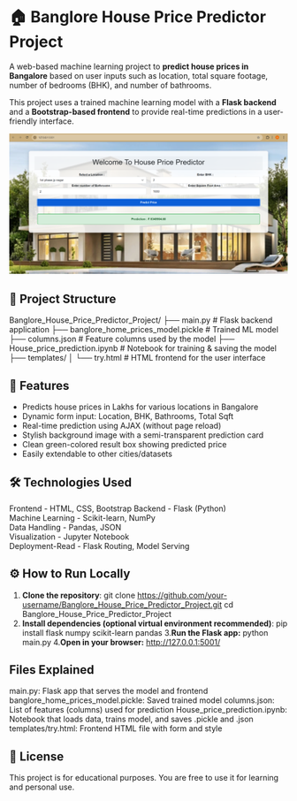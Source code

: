# 🏠 Banglore House Price Predictor Project

A web-based machine learning project to **predict house prices in Bangalore** based on user inputs such as location, total square footage, number of bedrooms (BHK), and number of bathrooms.

This project uses a trained machine learning model with a **Flask backend** and a **Bootstrap-based frontend** to provide real-time predictions in a user-friendly interface.

![App Screenshot](House_Price_predictor_image.png)

## 📂 Project Structure

Banglore_House_Price_Predictor_Project/
├── main.py # Flask backend application
├── banglore_home_prices_model.pickle # Trained ML model
├── columns.json # Feature columns used by the model
├── House_price_prediction.ipynb # Notebook for training & saving the model
├── templates/
│ └── try.html # HTML frontend for the user interface

## 🚀 Features

- Predicts house prices in Lakhs for various locations in Bangalore
- Dynamic form input: Location, BHK, Bathrooms, Total Sqft
- Real-time prediction using AJAX (without page reload)
- Stylish background image with a semi-transparent prediction card
- Clean green-colored result box showing predicted price
- Easily extendable to other cities/datasets

## 🛠️ Technologies Used

Frontend - HTML, CSS, Bootstrap 
Backend - Flask (Python)       
Machine Learning - Scikit-learn, NumPy  
Data Handling - Pandas, JSON         
Visualization - Jupyter Notebook     
Deployment-Read - Flask Routing, Model Serving 

## ⚙️ How to Run Locally

1. **Clone the repository**:
   git clone https://github.com/your-username/Banglore_House_Price_Predictor_Project.git
   cd Banglore_House_Price_Predictor_Project
2. **Install dependencies (optional virtual environment recommended)**:
   pip install flask numpy scikit-learn pandas
3.**Run the Flask app:**
   python main.py
4.**Open in your browser:**
   http://127.0.0.1:5001/

##  Files Explained

main.py: Flask app that serves the model and frontend
banglore_home_prices_model.pickle: Saved trained model
columns.json: List of features (columns) used for prediction
House_price_prediction.ipynb: Notebook that loads data, trains model, and saves .pickle and .json
templates/try.html: Frontend HTML file with form and style

## 📄 License

This project is for educational purposes. You are free to use it for learning and personal use.

